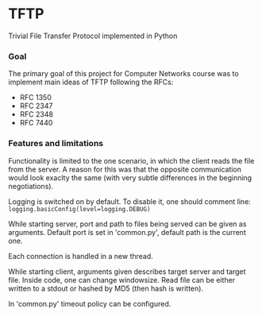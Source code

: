 # TFTP
Trivial File Transfer Protocol implemented in Python

### Goal
The primary goal of this project for Computer Networks course was to implement main ideas of TFTP following the RFCs:
  - RFC 1350
  - RFC 2347
  - RFC 2348
  - RFC 7440
  
  
### Features and limitations
Functionality is limited to the one scenario, in which the client reads the file from the server. A reason for this was that the opposite communication would look exaclty the same (with very subtle differences in the beginning negotiations).

Logging is switched on by default. To disable it, one should comment line: `logging.basicConfig(level=logging.DEBUG)`

While starting server, port and path to files being served can be given as arguments. Default port is set in 'common.py', default path is the current one.

Each connection is handled in a new thread.

While starting client, arguments given describes target server and target file. Inside code, one can change windowsize. Read file can be either written to a stdout or hashed by MD5 (then hash is written).

In 'common.py' timeout policy can be configured.
